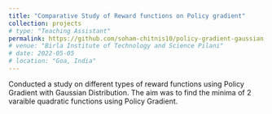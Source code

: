 ```yaml
---
title: "Comparative Study of Reward functions on Policy gradient"
collection: projects
# type: "Teaching Assistant"
permalink: https://github.com/soham-chitnis10/policy-gradient-gaussian
# venue: "Birla Institute of Technology and Science Pilani"
# date: 2022-05-05
# location: "Goa, India"
---
```

Conducted a study on different types of reward functions using Policy Gradient with Gaussian Distribution. The aim was to find the minima of 2 varaible quadratic functions using Policy Gradient.